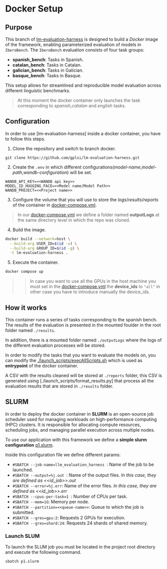 
# Docker Setup

## Purpose  
This branch of [lm-evaluation-harness]() is designed to build a *Docker* image of the framework, enabling parameterized evaluation of models in `IberoBench`. The `IberoBench` evaluation consists of four task groups:

- **spanish_bench**: Tasks in Spanish.  
- **catalan_bench**: Tasks in Catalan.  
- **galician_bench**: Tasks in Galician.  
- **basque_bench**: Tasks in Basque.  

This setup allows for streamlined and reproducible model evaluation across different linguistic benchmarks.

> At this moment the docker container only launches the task corresponding to *spanish*,*catalan* and *english* tasks.

## Configuration

In order to use [lm-evaluation-harness] inside a docker container, you have to follow this steps.

1. Clone the repository and switch to branch docker.

```
git clone https://github.com/gplsi/lm-evaluation-harness.git
```

2. Create the `.env` in which different configurations(*model-name*,*model-path*,*wandb-configuration*) will be set.
```.env
WANDB_API_KEY=<<WANDB api key>>
MODEL_ID_HUGGING_FACE=<<Model name/Model Path>>
WANDB_PROJECT=<<Project name>>
```

3. Configure the volume that you will use to store the *logs*/*results*/*reports* of the container in [docker-compose.yml](./docker-compose.yml).

> In our [docker-compose.yml](./docker-compose.yml) we define a folder named **outputLogs** at the same directory level in which the repo was cloned.

4. Build the image.
```bash
docker build --network=host \
  --build-arg USER_ID=$(id -u) \
  --build-arg GROUP_ID=$(id -g) \
  -t lm-evaluation-harness .

```

5. Execute the container.
```bash
docker compose up
```

>> In case you want to use all the GPUs in the host machine you must set in the [docker-compose.yml](./docker-compose.yml) the **device_ids** to `"all"` in other case you have to introduce manually the device_ids.


## How it works
This container runs a series of tasks corresponding to the spanish bench. The results of the evaluation is presented in the mounted foulder in the root folder named `./results`.

In addition, there is a mounted folder named `./outputLogs` where the logs of the different evaluation processes will be stored.

In order to modify the tasks that you want to evaluate the models on, you can modify the [./launch_scripts/execAllScripts.sh](./launch_scripts/execAllScripts.sh) which is used as **entrypoint** of the docker container.

A CSV with the results cleaned will be stored at `./reports` folder, this CSV is generated using [./launch_scripts/format_results.py] that process all the  evaluation results that are stored in  `./results` folder.

## SLURM
In order to deploy the docker container in **SLURM**  is an open-source job scheduler used for managing workloads on high-performance computing (HPC) clusters. It is responsible for allocating compute resources, scheduling jobs, and managing parallel execution across multiple nodes.

To use our application with this framework we define a **simple slurm configuration** [p1.slurm](./p1.slurm).

Inside this configuration file we define different params:
- `#SBATCH --job-name=llm_evaluation_harness `: Name of the job to be launched.  
- `#SBATCH --output=%j.out `: Name of the output files. *In this case, they are defined as <<id_job>>.out*  
- `#SBATCH --error=%j.err`: Name of the error files. *In this case, they are defined as <<id_job>>.err*  
- `#SBATCH --cpus-per-task=1 `: Number of CPUs per task.  
- `#SBATCH --mem=1G`: Memory per node.  
- `#SBATCH --partition=<<queue-name>>`: Queue to which the job is submitted.  
- `#SBATCH --gres=gpu:2`: Requests 2 GPUs for execution.  
- `#SBATCH --gres=shard:24`: Requests 24 shards of shared memory.  

### Launch SLUM

To launch the SLUM job you must be located in the project root directory and execute the following command.

```bash
sbatch p1.slurm
```


